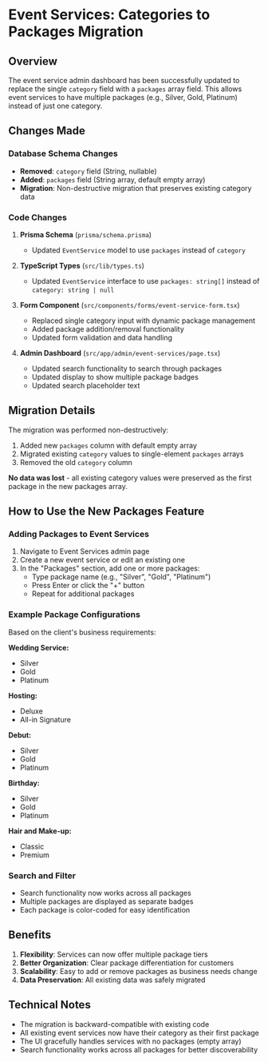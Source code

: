 # Event Services: Categories to Packages Migration

## Overview
The event service admin dashboard has been successfully updated to replace the single `category` field with a `packages` array field. This allows event services to have multiple packages (e.g., Silver, Gold, Platinum) instead of just one category.

## Changes Made

### Database Schema Changes
- **Removed**: `category` field (String, nullable)
- **Added**: `packages` field (String array, default empty array)
- **Migration**: Non-destructive migration that preserves existing category data

### Code Changes
1. **Prisma Schema** (`prisma/schema.prisma`)
   - Updated `EventService` model to use `packages` instead of `category`

2. **TypeScript Types** (`src/lib/types.ts`)
   - Updated `EventService` interface to use `packages: string[]` instead of `category: string | null`

3. **Form Component** (`src/components/forms/event-service-form.tsx`)
   - Replaced single category input with dynamic package management
   - Added package addition/removal functionality
   - Updated form validation and data handling

4. **Admin Dashboard** (`src/app/admin/event-services/page.tsx`)
   - Updated search functionality to search through packages
   - Updated display to show multiple package badges
   - Updated search placeholder text

## Migration Details
The migration was performed non-destructively:
1. Added new `packages` column with default empty array
2. Migrated existing `category` values to single-element `packages` arrays
3. Removed the old `category` column

**No data was lost** - all existing category values were preserved as the first package in the new packages array.

## How to Use the New Packages Feature

### Adding Packages to Event Services
1. Navigate to Event Services admin page
2. Create a new event service or edit an existing one
3. In the "Packages" section, add one or more packages:
   - Type package name (e.g., "Silver", "Gold", "Platinum")
   - Press Enter or click the "+" button
   - Repeat for additional packages

### Example Package Configurations
Based on the client's business requirements:

**Wedding Service:**
- Silver
- Gold  
- Platinum

**Hosting:**
- Deluxe
- All-in Signature

**Debut:**
- Silver
- Gold
- Platinum

**Birthday:**
- Silver
- Gold
- Platinum

**Hair and Make-up:**
- Classic
- Premium

### Search and Filter
- Search functionality now works across all packages
- Multiple packages are displayed as separate badges
- Each package is color-coded for easy identification

## Benefits
1. **Flexibility**: Services can now offer multiple package tiers
2. **Better Organization**: Clear package differentiation for customers
3. **Scalability**: Easy to add or remove packages as business needs change
4. **Data Preservation**: All existing data was safely migrated

## Technical Notes
- The migration is backward-compatible with existing code
- All existing event services now have their category as their first package
- The UI gracefully handles services with no packages (empty array)
- Search functionality works across all packages for better discoverability 